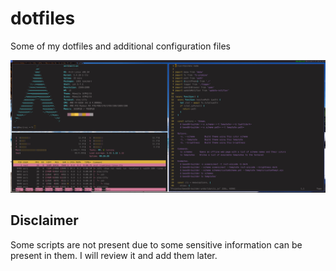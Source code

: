 # dotfiles

Some of my dotfiles and additional configuration files

![wallpaper](https://github.com/Yrds/dotfiles/blob/master/image.png)

## Disclaimer

Some scripts are not present due to some sensitive information can be present in them. I will review it and add them later.
